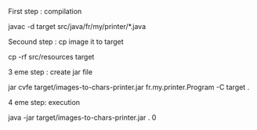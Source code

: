 

First step : compilation

javac -d target src/java/fr/my/printer/*.java

Secound step : cp image it to target


cp -rf src/resources target

3 eme step : create jar file 

jar cvfe target/images-to-chars-printer.jar fr.my.printer.Program -C target .


4 eme step: execution 

java -jar target/images-to-chars-printer.jar . 0
